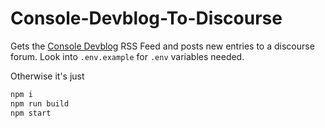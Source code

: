 # Console-Devblog-To-Discourse

Gets the [Console Devblog](console.dev) RSS Feed and posts new entries to a discourse forum.
Look into `.env.example` for `.env` variables needed.

Otherwise it's just

```bash
npm i
npm run build
npm start
```

